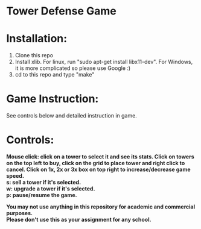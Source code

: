Tower Defense Game
==================

# Installation:
1. Clone this repo
2. Install xlib. For linux, run "sudo apt-get install libx11-dev". For Windows, it is more complicated so please use Google :)
3. cd to this repo and type "make"

# Game Instruction:
See controls below and detailed instruction in game.

# Controls:
<b>Mouse click<b/>: click on a tower to select it and see its stats. Click on towers on the top left to buy, click on the grid to place tower and right click to cancel. Click on 1x, 2x or 3x box on top right to increase/decrease game speed. <br/>
<b>s</b>: sell a tower if it's selected. <br/>
<b>w</b>: upgrade a tower if it's selected. <br/>
<b>p</b>: pause/resume the game. <br/>

You may not use anything in this repository for <b>academic</b> and commercial purposes. <br/>
Please don't use this as your assignment for any school. <br/>